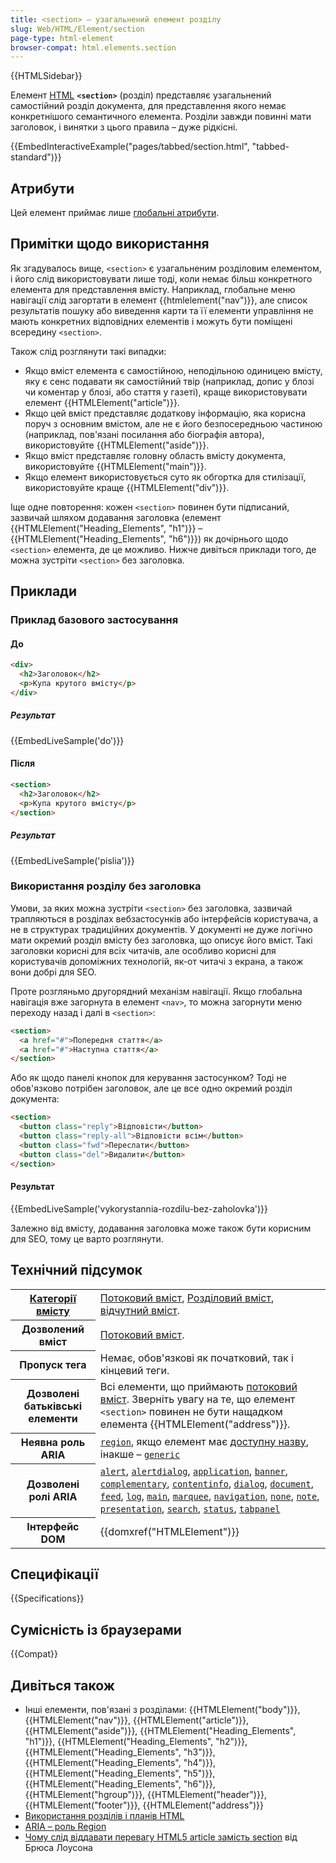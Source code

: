 ```yaml
---
title: <section> – узагальнений елемент розділу
slug: Web/HTML/Element/section
page-type: html-element
browser-compat: html.elements.section
---
```


{{HTMLSidebar}}

Елемент [HTML](/uk/docs/Web/HTML) **`<section>`** (розділ) представляє узагальнений самостійний розділ документа, для представлення якого немає конкретнішого семантичного елемента. Розділи завжди повинні мати заголовок, і винятки з цього правила – дуже рідкісні.

{{EmbedInteractiveExample("pages/tabbed/section.html", "tabbed-standard")}}

## Атрибути

Цей елемент приймає лише [глобальні атрибути](/uk/docs/Web/HTML/Global_attributes).

## Примітки щодо використання

Як згадувалось вище, `<section>` є узагальненим розділовим елементом, і його слід використовувати лише тоді, коли немає більш конкретного елемента для представлення вмісту. Наприклад, глобальне меню навігації слід загортати в елемент {{htmlelement("nav")}}, але список результатів пошуку або виведення карти та її елементи управління не мають конкретних відповідних елементів і можуть бути поміщені всередину `<section>`.

Також слід розглянути такі випадки:

- Якщо вміст елемента є самостійною, неподільною одиницею вмісту, яку є сенс подавати як самостійний твір (наприклад, допис у блозі чи коментар у блозі, або стаття у газеті), краще використовувати елемент {{HTMLElement("article")}}.
- Якщо цей вміст представляє додаткову інформацію, яка корисна поруч з основним вмістом, але не є його безпосередньою частиною (наприклад, пов'язані посилання або біографія автора), використовуйте {{HTMLElement("aside")}}.
- Якщо вміст представляє головну область вмісту документа, використовуйте {{HTMLElement("main")}}.
- Якщо елемент використовується суто як обгортка для стилізації, використовуйте краще {{HTMLElement("div")}}.

Іще одне повторення: кожен `<section>` повинен бути підписаний, зазвичай шляхом додавання заголовка (елемент {{HTMLElement("Heading_Elements", "h1")}} – {{HTMLElement("Heading_Elements", "h6")}}) як дочірнього щодо `<section>` елемента, де це можливо. Нижче дивіться приклади того, де можна зустріти `<section>` без заголовка.

## Приклади

### Приклад базового застосування

#### До

```html
<div>
  <h2>Заголовок</h2>
  <p>Купа крутого вмісту</p>
</div>
```

##### Результат

{{EmbedLiveSample('do')}}

#### Після

```html
<section>
  <h2>Заголовок</h2>
  <p>Купа крутого вмісту</p>
</section>
```

##### Результат

{{EmbedLiveSample('pislia')}}

### Використання розділу без заголовка

Умови, за яких можна зустріти `<section>` без заголовка, зазвичай трапляються в розділах вебзастосунків або інтерфейсів користувача, а не в структурах традиційних документів. У документі не дуже логічно мати окремий розділ вмісту без заголовка, що описує його вміст. Такі заголовки корисні для всіх читачів, але особливо корисні для користувачів допоміжних технологій, як-от читачі з екрана, а також вони добрі для SEO.

Проте розгляньмо другорядний механізм навігації. Якщо глобальна навігація вже загорнута в елемент `<nav>`, то можна загорнути меню переходу назад і далі в `<section>`:

```html
<section>
  <a href="#">Попередня стаття</a>
  <a href="#">Наступна стаття</a>
</section>
```

Або як щодо панелі кнопок для керування застосунком? Тоді не обов'язково потрібен заголовок, але це все одно окремий розділ документа:

```html
<section>
  <button class="reply">Відповісти</button>
  <button class="reply-all">Відповісти всім</button>
  <button class="fwd">Переслати</button>
  <button class="del">Видалити</button>
</section>
```

#### Результат

{{EmbedLiveSample('vykorystannia-rozdilu-bez-zaholovka')}}

Залежно від вмісту, додавання заголовка може також бути корисним для SEO, тому це варто розглянути.

## Технічний підсумок

<table class="properties">
  <tbody>
    <tr>
      <th scope="row">
        <a href="/uk/docs/Web/HTML/Content_categories"
          >Категорії вмісту</a
        >
      </th>
      <td>
        <a href="/uk/docs/Web/HTML/Content_categories#potokovyi-vmist"
          >Потоковий вміст</a
        >,
        <a
          href="/uk/docs/Web/HTML/Content_categories#rozdilovyi-vmist"
          >Розділовий вміст</a
        >, <a href="/uk/docs/Web/HTML/Content_categories#vidchutnyi-vmist">відчутний вміст</a>.
      </td>
    </tr>
    <tr>
      <th scope="row">Дозволений вміст</th>
      <td>
        <a href="/uk/docs/Web/HTML/Content_categories#potokovyi-vmist"
          >Потоковий вміст</a
        >.
      </td>
    </tr>
    <tr>
      <th scope="row">Пропуск тега</th>
      <td>Немає, обов'язкові як початковий, так і кінцевий теги.</td>
    </tr>
    <tr>
      <th scope="row">Дозволені батьківські елементи</th>
      <td>
        Всі елементи, що приймають
        <a href="/uk/docs/Web/HTML/Content_categories#potokovyi-vmist"
          >потоковий вміст</a
        >. Зверніть увагу на те, що елемент <code>&#x3C;section></code> повинен не бути нащадком елемента {{HTMLElement("address")}}.
      </td>
    </tr>
    <tr>
      <th scope="row">Неявна роль ARIA</th>
      <td>
        <code
          ><a href="/uk/docs/Web/Accessibility/ARIA/Roles/region_role"
            >region</a
          ></code
        >, якщо елемент має
        <a
          href="/uk/docs/Glossary/Accessible_name"
          >доступну назву</a
        >, інакше –
        <code
          ><a href="/uk/docs/Web/Accessibility/ARIA/Roles/generic_role"
            >generic</a
          ></code
        >
      </td>
    </tr>
    <tr>
      <th scope="row">Дозволені ролі ARIA</th>
      <td>
        <a href="/uk/docs/Web/Accessibility/ARIA/Roles/alert_role"><code>alert</code></a>, <a href="/uk/docs/Web/Accessibility/ARIA/Roles/alertdialog_role"><code>alertdialog</code></a>,
        <a href="/uk/docs/Web/Accessibility/ARIA/Roles/application_role"><code>application</code></a>, <a href="/uk/docs/Web/Accessibility/ARIA/Roles/banner_role"><code>banner</code></a>,
        <a href="/uk/docs/Web/Accessibility/ARIA/Roles/complementary_role"><code>complementary</code></a>,
        <a href="/uk/docs/Web/Accessibility/ARIA/Roles/contentinfo_role"><code>contentinfo</code></a>, <a href="/uk/docs/Web/Accessibility/ARIA/Roles/dialog_role"><code>dialog</code></a>,
        <a href="/uk/docs/Web/Accessibility/ARIA/Roles/document_role"><code>document</code></a>, <a href="/uk/docs/Web/Accessibility/ARIA/Roles/feed_role"><code>feed</code></a>,
        <a href="/uk/docs/Web/Accessibility/ARIA/Roles/log_role"><code>log</code></a>, <a href="/uk/docs/Web/Accessibility/ARIA/Roles/main_role"><code>main</code></a>,
        <a href="/uk/docs/Web/Accessibility/ARIA/Roles/marquee_role"><code>marquee</code></a>, <a href="/uk/docs/Web/Accessibility/ARIA/Roles/navigation_role"><code>navigation</code></a>,
        <a href="/uk/docs/Web/Accessibility/ARIA/Roles/none_role"><code>none</code></a>, <a href="/uk/docs/Web/Accessibility/ARIA/Roles/note_role"><code>note</code></a>,
        <a href="/uk/docs/Web/Accessibility/ARIA/Roles/presentation_role"><code>presentation</code></a>, <a href="/uk/docs/Web/Accessibility/ARIA/Roles/search_role"><code>search</code></a>,
        <a href="/uk/docs/Web/Accessibility/ARIA/Roles/status_role"><code>status</code></a>, <a href="/uk/docs/Web/Accessibility/ARIA/Roles/tabpanel_role"><code>tabpanel</code></a>
      </td>
    </tr>
    <tr>
      <th scope="row">Інтерфейс DOM</th>
      <td>{{domxref("HTMLElement")}}</td>
    </tr>
  </tbody>
</table>

## Специфікації

{{Specifications}}

## Сумісність із браузерами

{{Compat}}

## Дивіться також

- Інші елементи, пов'язані з розділами: {{HTMLElement("body")}}, {{HTMLElement("nav")}}, {{HTMLElement("article")}}, {{HTMLElement("aside")}}, {{HTMLElement("Heading_Elements", "h1")}}, {{HTMLElement("Heading_Elements", "h2")}}, {{HTMLElement("Heading_Elements", "h3")}}, {{HTMLElement("Heading_Elements", "h4")}}, {{HTMLElement("Heading_Elements", "h5")}}, {{HTMLElement("Heading_Elements", "h6")}}, {{HTMLElement("hgroup")}}, {{HTMLElement("header")}}, {{HTMLElement("footer")}}, {{HTMLElement("address")}}
- [Використання розділів і планів HTML](/uk/docs/Web/HTML/Element/Heading_Elements)
- [ARIA – роль Region](/uk/docs/Web/Accessibility/ARIA/Roles/region_role)
- [Чому слід віддавати перевагу HTML5 article замість section](https://www.smashingmagazine.com/2020/01/html5-article-section/) від Брюса Лоусона
